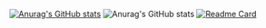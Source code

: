 [![Anurag's GitHub stats](https://github-readme-stats.vercel.app/api?username=shyering)](https://github.com/anuraghazra/github-readme-stats)
![Anurag's GitHub stats](https://github-readme-stats.vercel.app/api?username=shyering&show_icons=true&count_private=true&theme=radical)
[![Readme Card](https://github-readme-stats.vercel.app/api/pin/?username=shyering&repo=letao)](https://github.com/shyering/letao)
<!--
**shyering/shyering** is a ✨ _special_ ✨ repository because its `README.md` (this file) appears on your GitHub profile.

Here are some ideas to get you started:

- 🔭 I’m currently working on ...
- 🌱 I’m currently learning ...
- 👯 I’m looking to collaborate on ...
- 🤔 I’m looking for help with ...
- 💬 Ask me about ...
- 📫 How to reach me: ...
- 😄 Pronouns: ...
- ⚡ Fun fact: ...
-->
